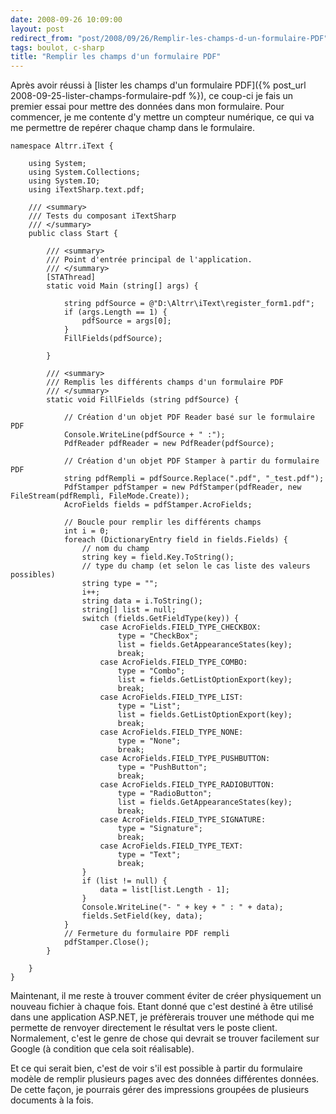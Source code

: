 ```yaml
---
date: 2008-09-26 10:09:00
layout: post
redirect_from: "post/2008/09/26/Remplir-les-champs-d-un-formulaire-PDF"
tags: boulot, c-sharp
title: "Remplir les champs d'un formulaire PDF"
---
```


Après avoir réussi à [lister les champs d'un
formulaire PDF]({% post_url 2008-09-25-lister-champs-formulaire-pdf %}), ce coup-ci je fais un premier essai pour mettre des données
dans mon formulaire. Pour commencer, je me contente d'y mettre un compteur
numérique, ce qui va me permettre de repérer chaque champ dans le
formulaire.

```
namespace Altrr.iText {

    using System;
    using System.Collections;
    using System.IO;
    using iTextSharp.text.pdf;

    /// <summary>
    /// Tests du composant iTextSharp
    /// </summary>
    public class Start {

        /// <summary>
        /// Point d'entrée principal de l'application.
        /// </summary>
        [STAThread]
        static void Main (string[] args) {

            string pdfSource = @"D:\Altrr\iText\register_form1.pdf";
            if (args.Length == 1) {
                pdfSource = args[0];
            }
            FillFields(pdfSource);

        }

        /// <summary>
        /// Remplis les différents champs d'un formulaire PDF
        /// </summary>
        static void FillFields (string pdfSource) {

            // Création d'un objet PDF Reader basé sur le formulaire PDF
            Console.WriteLine(pdfSource + " :");
            PdfReader pdfReader = new PdfReader(pdfSource);

            // Création d'un objet PDF Stamper à partir du formulaire PDF
            string pdfRempli = pdfSource.Replace(".pdf", "_test.pdf");
            PdfStamper pdfStamper = new PdfStamper(pdfReader, new FileStream(pdfRempli, FileMode.Create));
            AcroFields fields = pdfStamper.AcroFields;

            // Boucle pour remplir les différents champs
            int i = 0;
            foreach (DictionaryEntry field in fields.Fields) {
                // nom du champ
                string key = field.Key.ToString();
                // type du champ (et selon le cas liste des valeurs possibles)
                string type = "";
                i++;
                string data = i.ToString();
                string[] list = null;
                switch (fields.GetFieldType(key)) {
                    case AcroFields.FIELD_TYPE_CHECKBOX:
                        type = "CheckBox";
                        list = fields.GetAppearanceStates(key);
                        break;
                    case AcroFields.FIELD_TYPE_COMBO:
                        type = "Combo";
                        list = fields.GetListOptionExport(key);
                        break;
                    case AcroFields.FIELD_TYPE_LIST:
                        type = "List";
                        list = fields.GetListOptionExport(key);
                        break;
                    case AcroFields.FIELD_TYPE_NONE:
                        type = "None";
                        break;
                    case AcroFields.FIELD_TYPE_PUSHBUTTON:
                        type = "PushButton";
                        break;
                    case AcroFields.FIELD_TYPE_RADIOBUTTON:
                        type = "RadioButton";
                        list = fields.GetAppearanceStates(key);
                        break;
                    case AcroFields.FIELD_TYPE_SIGNATURE:
                        type = "Signature";
                        break;
                    case AcroFields.FIELD_TYPE_TEXT:
                        type = "Text";
                        break;
                }
                if (list != null) {
                    data = list[list.Length - 1];
                }
                Console.WriteLine("- " + key + " : " + data);
                fields.SetField(key, data);
            }
            // Fermeture du formulaire PDF rempli
            pdfStamper.Close();
        }

    }
}
```

Maintenant, il me reste à trouver comment éviter de créer physiquement un
nouveau fichier à chaque fois. Etant donné que c'est destiné à être utilisé
dans une application ASP.NET, je préfèrerais trouver une méthode qui me
permette de renvoyer directement le résultat vers le poste client. Normalement,
c'est le genre de chose qui devrait se trouver facilement sur Google (à
condition que cela soit réalisable).

Et ce qui serait bien, c'est de voir s'il est possible à partir du
formulaire modèle de remplir plusieurs pages avec des données différentes
données. De cette façon, je pourrais gérer des impressions groupées de
plusieurs documents à la fois.
